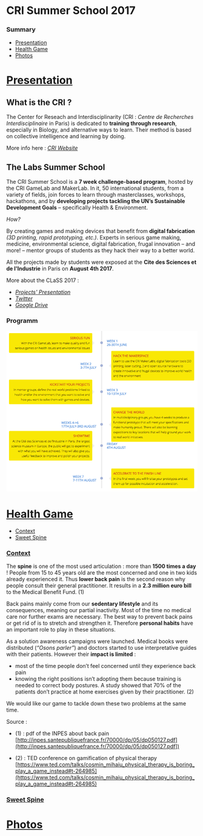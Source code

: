 #	CRI Summer School 2017
### Summary
* [Presentation](#presentation)
* [Health Game](#healthgame)
* [Photos](#photos)

# [Presentation](#presentation)
## What is the CRI ?

The Center for Reseach and Interdisciplinarity (CRI : *Centre de Recherches Interdisciplinaire* in Paris) is dedicated to **training through research**, especially in Biology, and alternative ways to learn. Their method is based on  collective intelligence and learning by doing.

More info here : [*CRI Website*](https://cri-paris.org/)

## The Labs Summer School

The CRI Summer School is a **7 week challenge-based program**, hosted by the CRI GameLab and MakerLab.
In it, 50 international students, from a variety of fields, join forces to learn through masterclasses, workshops, hackathons, and by **developing projects tackling the UN’s Sustainable Development Goals** – specifically Health & Environment.

*How?*

By creating games and making devices that benefit from **digital fabrication** *(3D printing, rapid prototyping, etc.)*. Experts in serious game making, medicine, environmental science, digital fabrication, frugal innovation – and more! – mentor groups of students as they hack their way to a better world.

All the projects made by students  were exposed at the **Cite des Sciences et de l'Industrie** in Paris on **August 4th 2017**.

More about the CLaSS 2017 :
* [*Projects' Presentation*](http://projects.class2017.cri-paris.org/)
* [*Twitter*](https://twitter.com/SDGCLaSS)
* [*Google Drive*](https://drive.google.com/drive/folders/0B9utIJzYBJwXcVhMSkEzVTFrb2c)
### Programm

![Timeline](/img/timeline.png)

# [Health Game](#healthgame)
* [Context](#context)
* [Sweet Spine](#sweetspine)

### [Context](#context)

The **spine** is one of the most used articulation : more than **1500 times a day** ! People from 15 to 45 years old are the most concerned and one in two kids already experienced it. Thus **lower back pain** is the second reason why people consult their general practitioner. It results in a **2.3 million euro bill** to the Medical Benefit Fund. (1)

Back pains mainly come from our **sedentary lifestyle** and its consequences, meaning our partial inactivity. Most of the time no medical care nor further exams are necessary. The best way to prevent back pains or get rid of is to stretch and strengthen it. Therefore **personal habits** have an important role to play in these situations.

As a solution awareness campaigns were launched. Medical books were distributed (*“Osons parler”*) and doctors started to use interpretative guides with their patients. However their **impact is limited** :
- most of the time people don’t feel concerned until they experience back pain
- knowing the right positions isn’t adopting them because training is needed to correct body postures. A study showed that 70% of the patients don’t practice at home exercises given by their practitioner. (2)

We would like our game to tackle down these two problems at the same time. 


Source : 
- (1) : pdf of the INPES about back pain [http://inpes.santepubliquefrance.fr/70000/dp/05/dp050127.pdf](http://inpes.santepubliquefrance.fr/70000/dp/05/dp050127.pdf])

- (2) : TED conference on gamification of physical therapy [https://www.ted.com/talks/cosmin_mihaiu_physical_therapy_is_boring_play_a_game_instead#t-264985](https://www.ted.com/talks/cosmin_mihaiu_physical_therapy_is_boring_play_a_game_instead#t-264985)

### [Sweet Spine](#sweetspine)

# [Photos](#photos)


